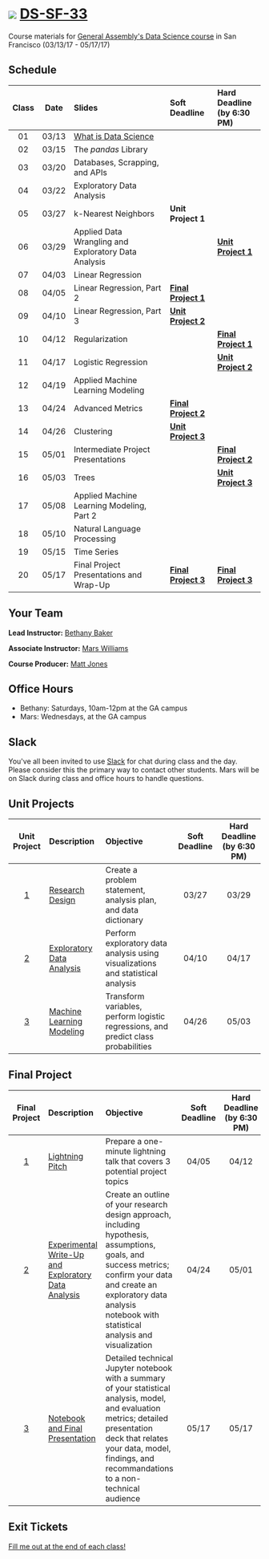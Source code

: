 # ![](https://ga-dash.s3.amazonaws.com/production/assets/logo-9f88ae6c9c3871690e33280fcf557f33.png) [DS-SF-33](https://github.com/ga-students/DS-SF-33)

Course materials for [General Assembly's Data Science course](https://generalassemb.ly/education/data-science/san-francisco) in San Francisco (03/13/17 - 05/17/17)

## Schedule

| Class | Date | Slides | Soft Deadline | Hard Deadline<br/>(by 6:30 PM) |
|:---:|:---:|:---|:---|:---|
| 01 | 03/13 | [What is Data Science](http://slides.com/bethanymsimmons/deck-1?token=Gp4h8zav) | | |
| 02 | 03/15 | The _pandas_ Library | | |
| 03 | 03/20 | Databases, Scrapping, and APIs | | |
| 04 | 03/22 | Exploratory Data Analysis| | |
| 05| 03/27 | k-Nearest Neighbors | **Unit Project 1** | |
| 06 | 03/29 | Applied Data Wrangling and Exploratory Data Analysis | | **[Unit Project 1](./unit-project/1)** |
| 07 | 04/03 | Linear Regression | | |
| 08 | 04/05 | Linear Regression, Part 2 | **[Final Project 1](./final-project/1)** | |
| 09 | 04/10 | Linear Regression, Part 3 | **[Unit Project 2](./unit-project/2)** | |
| 10 | 04/12 | Regularization | | **[Final Project 1](./final-project/1)** |
| 11 | 04/17 | Logistic Regression | | **[Unit Project 2](./unit-project/2)** |
| 12 | 04/19 | Applied Machine Learning Modeling | | |
| 13 | 04/24 | Advanced Metrics | **[Final Project 2](./final-project/2)** | |
| 14| 04/26 | Clustering | **[Unit Project 3](./unit-project/3)** | |
| 15 | 05/01 | Intermediate Project Presentations | | **[Final Project 2](./final-project/2)** |
| 16 | 05/03 | Trees | | **[Unit Project 3](./unit-project/3)** |
| 17 | 05/08 | Applied Machine Learning Modeling, Part 2 | | |
| 18 | 05/10 | Natural Language Processing | | |
| 19 | 05/15 | Time Series | | |
| 20 | 05/17 | Final Project Presentations and Wrap-Up | **[Final Project 3](./final-project/3)** | **[Final Project 3](./final-project/3)** |

## Your Team

**Lead Instructor:** [Bethany Baker](mailto:bakerbethanymarie@gmail.com)

**Associate Instructor:** [Mars Williams](mailto:metaphor.formation@gmail.com)

**Course Producer:** [Matt Jones](mailto:studentservicesSF@ga.co)

## Office Hours

- Bethany: Saturdays, 10am-12pm at the GA campus
- Mars: Wednesdays, at the GA campus

## Slack

You've all been invited to use [Slack](https://ds-sf-33.slack.com) for chat during class and the day.  Please consider this the primary way to contact other students.  Mars will be on Slack during class and office hours to handle questions.

## Unit Projects

| Unit Project | Description | Objective | Soft Deadline | Hard Deadline<br/>(by 6:30 PM) |
|:---:|:---|:---|:---:|:---:|
| [1](./unit-project/1) | [Research Design](./unit-project/1) | Create a problem statement, analysis plan, and data dictionary | 03/27 | 03/29 |
| [2](./unit-project/2) | [Exploratory Data Analysis](./unit-project/2) | Perform exploratory data analysis using visualizations and statistical analysis | 04/10 | 04/17 |
| [3](./unit-project/3) | [Machine Learning Modeling](./unit-project/3) | Transform variables, perform logistic regressions, and predict class probabilities | 04/26 | 05/03 |

## Final Project

| Final Project | Description | Objective | Soft Deadline | Hard Deadline<br/>(by 6:30 PM) |
|:---:|:---|:---|:---:|:---:|
| [1](./final-project/1) | [Lightning Pitch](./final-project/1) | Prepare a one-minute lightning talk that covers 3 potential project topics | 04/05 | 04/12 |
| [2](./final-project/2) | [Experimental Write-Up and Exploratory Data Analysis](./final-project/2) | Create an outline of your research design approach, including hypothesis, assumptions, goals, and success metrics; confirm your data and create an exploratory data analysis notebook with statistical analysis and visualization | 04/24 | 05/01 |
| [3](./final-project/3) | [Notebook and Final Presentation](./final-project/3) | Detailed technical Jupyter notebook with a summary of your statistical analysis, model, and evaluation metrics; detailed presentation deck that relates your data, model, findings, and recommandations to a non-technical audience | 05/17 | 05/17 |

## Exit Tickets

[Fill me out at the end of each class!]()
